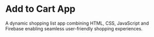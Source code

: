 # Add to Cart App
A dynamic shopping list app combining HTML, CSS, JavaScript and Firebase enabling seamless user-friendly shopping experiences.
